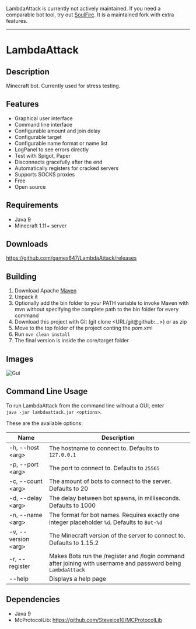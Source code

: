 LambdaAttack is currently not actively maintained. If you need a comparable bot tool, try out [SoulFire](https://github.com/AlexProgrammerDE/SoulFire). It is a maintained fork with extra features.

---

# LambdaAttack

## Description

Minecraft bot. Currently used for stress testing.

## Features

* Graphical user interface
* Command line interface
* Configurable amount and join delay
* Configurable target
* Configurable name format or name list
* LogPanel to see errors directly
* Test with Spigot, Paper
* Disconnects gracefully after the end
* Automatically registers for cracked servers
* Supports SOCKS proxies
* Free
* Open source

## Requirements

* Java 9
* Minecraft 1.11+ server

## Downloads

https://github.com/games647/LambdaAttack/releases

## Building

1. Download Apache [Maven](https://maven.apache.org/download.cgi)
2. Unpack it
3. Optionally add the bin folder to your PATH variable to invoke Maven with mvn without specifying the complete path to the bin folder for every command
4. Download this project with Git (git clone <URL/git@github:...>) or as zip
5. Move to the top folder of the project conting the pom.xml
6. Run `mvn clean install`
7. The final version is inside the core/target folder

## Images

![Gui](https://i.imgur.com/6U00ZwA.png)

## Command Line Usage
To run LambdaAttack from the command line without a GUI, enter  
`java -jar lambdaattack.jar <options>`.

These are the available options:

| Name                  | Description                                                                                                   |
|-----------------------|---------------------------------------------------------------------------------------------------------------|
| -h, --host \<arg\>    | The hostname to connect to. Defaults to `127.0.0.1`                                                           |
| -p, --port \<arg\>    | The port to connect to. Defaults to `25565`                                                                   |
| -c, --count \<arg\>   | The amount of bots to connect to the server. Defaults to 20                                                   |
| -d, --delay \<arg\>   | The delay between bot spawns, in milliseconds. Defaults to 1000                                               |
| -n, --name \<arg\>    | The format for bot names. Requires exactly one integer placeholder `%d`. Defaults to `Bot-%d`                 |
| -v, --version \<arg\> | The Minecraft version of the server to connect to. Defaults to 1.15.2                                         |
| -r, --register        | Makes Bots run the /register and /login command after joining with username and password being `LambdaAttack` |
| --help                | Displays a help page                                                                                          |

## Dependencies

* Java 9
* McProtocolLib: https://github.com/Steveice10/MCProtocolLib
